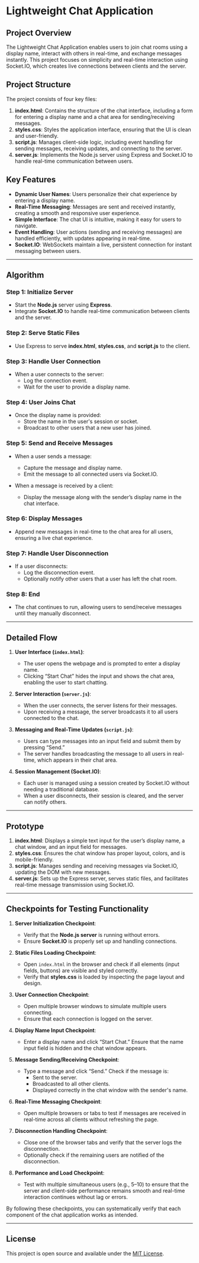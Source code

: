 # Lightweight Chat Application

## Project Overview

The Lightweight Chat Application enables users to join chat rooms using a display name, interact with others in real-time, and exchange messages instantly. This project focuses on simplicity and real-time interaction using Socket.IO, which creates live connections between clients and the server.

## Project Structure

The project consists of four key files:

1. **index.html**: Contains the structure of the chat interface, including a form for entering a display name and a chat area for sending/receiving messages.
2. **styles.css**: Styles the application interface, ensuring that the UI is clean and user-friendly.
3. **script.js**: Manages client-side logic, including event handling for sending messages, receiving updates, and connecting to the server.
4. **server.js**: Implements the Node.js server using Express and Socket.IO to handle real-time communication between users.

## Key Features

- **Dynamic User Names**: Users personalize their chat experience by entering a display name.
- **Real-Time Messaging**: Messages are sent and received instantly, creating a smooth and responsive user experience.
- **Simple Interface**: The chat UI is intuitive, making it easy for users to navigate.
- **Event Handling**: User actions (sending and receiving messages) are handled efficiently, with updates appearing in real-time.
- **Socket.IO**: WebSockets maintain a live, persistent connection for instant messaging between users.

---

## Algorithm

### Step 1: Initialize Server
- Start the **Node.js** server using **Express**.
- Integrate **Socket.IO** to handle real-time communication between clients and the server.

### Step 2: Serve Static Files
- Use Express to serve **index.html**, **styles.css**, and **script.js** to the client.

### Step 3: Handle User Connection
- When a user connects to the server:
  - Log the connection event.
  - Wait for the user to provide a display name.

### Step 4: User Joins Chat
- Once the display name is provided:
  - Store the name in the user's session or socket.
  - Broadcast to other users that a new user has joined.

### Step 5: Send and Receive Messages
- When a user sends a message:
  - Capture the message and display name.
  - Emit the message to all connected users via Socket.IO.

- When a message is received by a client:
  - Display the message along with the sender’s display name in the chat interface.

### Step 6: Display Messages
- Append new messages in real-time to the chat area for all users, ensuring a live chat experience.

### Step 7: Handle User Disconnection
- If a user disconnects:
  - Log the disconnection event.
  - Optionally notify other users that a user has left the chat room.

### Step 8: End
- The chat continues to run, allowing users to send/receive messages until they manually disconnect.

---

## Detailed Flow

1. **User Interface (`index.html`)**:
   - The user opens the webpage and is prompted to enter a display name.
   - Clicking “Start Chat” hides the input and shows the chat area, enabling the user to start chatting.

2. **Server Interaction (`server.js`)**:
   - When the user connects, the server listens for their messages.
   - Upon receiving a message, the server broadcasts it to all users connected to the chat.

3. **Messaging and Real-Time Updates (`script.js`)**:
   - Users can type messages into an input field and submit them by pressing “Send.”
   - The server handles broadcasting the message to all users in real-time, which appears in their chat area.

4. **Session Management (Socket.IO)**:
   - Each user is managed using a session created by Socket.IO without needing a traditional database.
   - When a user disconnects, their session is cleared, and the server can notify others.

---

## Prototype

1. **index.html**: Displays a simple text input for the user’s display name, a chat window, and an input field for messages.
2. **styles.css**: Ensures the chat window has proper layout, colors, and is mobile-friendly.
3. **script.js**: Manages sending and receiving messages via Socket.IO, updating the DOM with new messages.
4. **server.js**: Sets up the Express server, serves static files, and facilitates real-time message transmission using Socket.IO.

---

## Checkpoints for Testing Functionality

1. **Server Initialization Checkpoint**:
   - Verify that the **Node.js server** is running without errors.
   - Ensure **Socket.IO** is properly set up and handling connections.

2. **Static Files Loading Checkpoint**:
   - Open `index.html` in the browser and check if all elements (input fields, buttons) are visible and styled correctly.
   - Verify that **styles.css** is loaded by inspecting the page layout and design.

3. **User Connection Checkpoint**:
   - Open multiple browser windows to simulate multiple users connecting.
   - Ensure that each connection is logged on the server.

4. **Display Name Input Checkpoint**:
   - Enter a display name and click “Start Chat.” Ensure that the name input field is hidden and the chat window appears.

5. **Message Sending/Receiving Checkpoint**:
   - Type a message and click “Send.” Check if the message is:
     - Sent to the server.
     - Broadcasted to all other clients.
     - Displayed correctly in the chat window with the sender's name.

6. **Real-Time Messaging Checkpoint**:
   - Open multiple browsers or tabs to test if messages are received in real-time across all clients without refreshing the page.

7. **Disconnection Handling Checkpoint**:
   - Close one of the browser tabs and verify that the server logs the disconnection.
   - Optionally check if the remaining users are notified of the disconnection.

8. **Performance and Load Checkpoint**:
   - Test with multiple simultaneous users (e.g., 5–10) to ensure that the server and client-side performance remains smooth and real-time interaction continues without lag or errors.

By following these checkpoints, you can systematically verify that each component of the chat application works as intended.

---

## License

This project is open source and available under the [MIT License](LICENSE).
